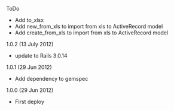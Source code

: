 ToDo
- Add to_xlsx
- Add new_from_xls to import from xls to ActiveRecord model
- Add create_from_xls to import from xls to ActiveRecord model

1.0.2 (13 July 2012)
- update to Rails 3.0.14

1.0.1 (29 Jun 2012)
- Add dependency to gemspec

1.0.0 (29 Jun 2012)
- First deploy